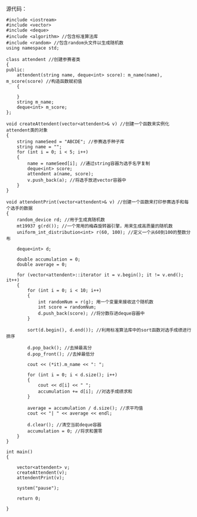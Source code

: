 源代码：

    #include <iostream>
    #include <vector>
    #include <deque>
    #include <algorithm> //包含标准算法库
    #include <random> //包含random头文件以生成随机数
    using namespace std;

    class attendent //创建参赛者类
    {
    public:
	    attendent(string name, deque<int> score): m_name(name), m_score(score) //构造函数赋初值
	    {
    
	    }
	    string m_name;
	    deque<int> m_score;
    };

    void createAttendent(vector<attendent>& v) //创建一个函数来实例化attendent类的对象
    {
    	string nameSeed = "ABCDE"; //参赛选手种子库
    	string name = "";
    	for (int i = 0; i < 5; i++)
    	{
    		name = nameSeed[i]; //通过string容器为选手名字复制
    		deque<int> score;
    		attendent a(name, score);
    		v.push_back(a); //将选手放进vector容器中
    	}
    }
    
    void attendentPrint(vector<attendent>& v) //创建一个函数来打印参赛选手和每个选手的数据
    {
    	random_device rd; //用于生成真随机数
    	mt19937 g(rd()); //一个常用的梅森旋转器引擎，用来生成高质量的随机数
    	uniform_int_distribution<int> r(60, 100); //定义一个从60到100的整数分布
    
    	deque<int> d;
    
    	double accumulation = 0;
    	double average = 0;
    
    	for (vector<attendent>::iterator it = v.begin(); it != v.end(); it++)
    	{
    		for (int i = 0; i < 10; i++)
    		{
    			int randomNum = r(g); 用一个变量来接收这个随机数
    			int score = randomNum;
    			d.push_back(score); //将分数存进deque容器中
    		}
    
    		sort(d.begin(), d.end()); //利用标准算法库中的sort函数对选手成绩进行排序
    
    		d.pop_back(); //去掉最高分
    		d.pop_front(); //去掉最低分
    
    		cout << (*it).m_name << ": ";
    
    		for (int i = 0; i < d.size(); i++)
    		{
    			cout << d[i] << " ";
    			accumulation += d[i]; //对选手成绩求和
    		}
    
    		average = accumulation / d.size(); //求平均值
    		cout << "| " << average << endl;
    
    		d.clear(); //清空当前deque容器
    		accumulation = 0; //将求和置零
    	}
    }
    
    int main()
    {
    
    	vector<attendent> v;
    	createAttendent(v);
    	attendentPrint(v);
    
    	system("pause");
    
    	return 0;
    
    }
